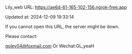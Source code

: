 Lily_web URL: https://ae6d-61-165-102-156.ngrok-free.app

Updated at: 2024-12-09 19:33:14

If you cannot open this URL, the server might be down.

Please contact: 

goley04@foxmail.com Or Wechat:GL_yeaH